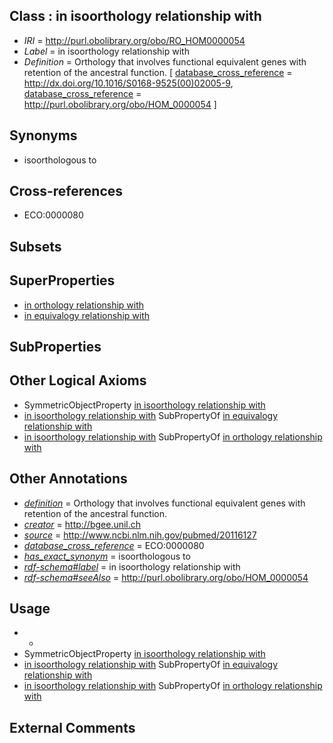 
## Class : in isoorthology relationship with

 * *IRI* = http://purl.obolibrary.org/obo/RO_HOM0000054
 * *Label* = in isoorthology relationship with
 * *Definition* = Orthology that involves functional equivalent genes with retention of the ancestral function. [ [database_cross_reference](../../ef/oboInOwl#hasDbXref.md) = http://dx.doi.org/10.1016/S0168-9525(00)02005-9, [database_cross_reference](../../ef/oboInOwl#hasDbXref.md) = http://purl.obolibrary.org/obo/HOM_0000054 ]

## Synonyms

 * isoorthologous to

## Cross-references

 * ECO:0000080

## Subsets


## SuperProperties

 * [in orthology relationship with](../../RO/17/RO_HOM0000017.md)
 * [in equivalogy relationship with](../../RO/62/RO_HOM0000062.md)

## SubProperties


## Other Logical Axioms

 * SymmetricObjectProperty [in isoorthology relationship with](../../RO/54/RO_HOM0000054.md)
 * [in isoorthology relationship with](../../RO/54/RO_HOM0000054.md) SubPropertyOf [in equivalogy relationship with](../../RO/62/RO_HOM0000062.md)
 * [in isoorthology relationship with](../../RO/54/RO_HOM0000054.md) SubPropertyOf [in orthology relationship with](../../RO/17/RO_HOM0000017.md)

## Other Annotations

 * *[definition](../../IAO/15/IAO_0000115.md)* = Orthology that involves functional equivalent genes with retention of the ancestral function.
 * *[creator](../../or/creator.md)* = http://bgee.unil.ch
 * *[source](../../ce/source.md)* = http://www.ncbi.nlm.nih.gov/pubmed/20116127
 * *[database_cross_reference](../../ef/oboInOwl#hasDbXref.md)* = ECO:0000080
 * *[has_exact_synonym](../../ym/oboInOwl#hasExactSynonym.md)* = isoorthologous to
 * *[rdf-schema#label](../../el/rdf-schema#label.md)* = in isoorthology relationship with
 * *[rdf-schema#seeAlso](../../so/rdf-schema#seeAlso.md)* = http://purl.obolibrary.org/obo/HOM_0000054

## Usage

 * -
 * SymmetricObjectProperty [in isoorthology relationship with](../../RO/54/RO_HOM0000054.md)
 * [in isoorthology relationship with](../../RO/54/RO_HOM0000054.md) SubPropertyOf [in equivalogy relationship with](../../RO/62/RO_HOM0000062.md)
 * [in isoorthology relationship with](../../RO/54/RO_HOM0000054.md) SubPropertyOf [in orthology relationship with](../../RO/17/RO_HOM0000017.md)

## External Comments


